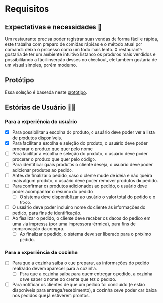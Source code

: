 # Requisitos

## Expectativas e necessidades 👾

Um restaurante precisa poder registrar suas vendas de forma fácil e rápida, este trabalha com preparo de comidas rápidas e o método atual por comanda deixa o processo como um todo mais lento. O restaurante gostaria de ter um ambiente intuitivo listando os produtos mais vendidos e possibilitando a fácil inserção desses no checkout, ele também gostaria de um visual simples, porém moderno.

## Protótipo

Essa solução é baseada neste [protótipo](https://xd.adobe.com/view/426c6e77-3eac-40e9-8262-41ef5a325fce-173f/?fullscreen).

## Estórias de Usuário 🧑‍🍳

### Para a experiência do usuário

- [x] Para possibilitar a escolha do produto, o usuário deve poder ver a lista de produtos disponíveis.
- [x] Para facilitar a escolha e seleção do produto, o usuário deve poder procurar o produto que quer pelo nome.
- [ ] Para facilitar a escolha e seleção do produto, o usuário deve poder procurar o produto que quer pelo código.
- [ ] Para identificar quais produtos o cliente deseja, o usuário deve poder adicionar produtos ao pedido.
- [ ] Antes de finalizar o pedido, caso o clente mude de ideia e não queira mais algum produto, o usuário deve poder remover produtos do pedido.
- [ ] Para confirmar os produtos adicionados ao pedido, o usuário deve poder acompanhar o resumo do pedido.
  - [ ] O sistema deve disponibilizar ao usuário o valor total do pedido e o troco.
- [ ] O usuário deve poder incluir o nome do cliente às informações do pedido, para fins de identificação.
- [ ] Ao finalizar o pedido, o cliente deve receber os dados do pedido em uma via impressa (por uma impressora térmica), para fins de comprovação da compra.
  - [ ] Ao finalizar o pedido, o sistema deve ser liberado para o próximo pedido.

### Para a experiência da cozinha

- [ ] Para que a cozinha saiba o que preparar, as informações do pedido realizado devem aparecer para a cozinha.
  - [ ] Para que a cozinha saiba para quem entregar o pedido, a cozinha deve saber o nome do cliente que fez o pedido.
- [ ] Para notificar os clientes de que um pedido foi concluído (e estão disponíveis para entrega/recebimento), a cozinha deve poder dar baixa nos pedidos que já estiverem prontos.
